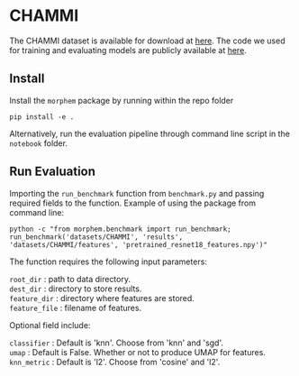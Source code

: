 # CHAMMI

The CHAMMI dataset is available for download at [here](https://zenodo.org/record/7988357).
The code we used for training and evaluating models are publicly available at [here](https://github.com/chaudatascience/channel_adaptive_models).
## Install

Install the `morphem` package by running within the repo folder
```
pip install -e .
```
Alternatively, run the evaluation pipeline through command line script in the `notebook` folder.

## Run Evaluation 

Importing the `run_benchmark` function from `benchmark.py` and passing required fields to the function.
Example of using the package from command line:
```
python -c "from morphem.benchmark import run_benchmark; 
run_benchmark('datasets/CHAMMI', 'results', 
'datasets/CHAMMI/features', 'pretrained_resnet18_features.npy')"
```
The function requires the following input parameters:  

`root_dir` : path to data directory.  
`dest_dir` : directory to store results.  
`feature_dir` : directory where features are stored.  
`feature_file` : filename of features.  

Optional field include:  

`classifier` : Default is 'knn'. Choose from 'knn' and 'sgd'.  
`umap` : Default is False. Whether or not to produce UMAP for features. 
`knn_metric` : Default is 'l2'. Choose from 'cosine' and 'l2'.

